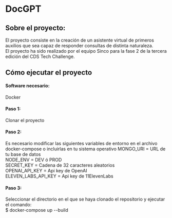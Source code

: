 # DocGPT
## Sobre el proyecto:
El proyecto consiste en la creación de un asistente virtual de primeros auxilios que sea capaz de responder consultas de distinta naturaleza.  
El proyecto ha sido realizado por el equipo Sinco para la fase 2 de la tercera edición del CDS Tech Challenge.

## Cómo ejecutar el proyecto
#### Software necesario:
Docker
#### Paso 1:
Clonar el proyecto
#### Paso 2:
Es necesario modificar las siguientes variables de entorno en el archivo docker-compose o incluirlas en tu sistema operativo
MONGO_URI = URL de tu base de datos  
NODE_ENV = DEV ó PROD  
SECRET_KEY = Cadena de 32 caracteres aleatorios  
OPENAI_API_KEY = Api key de OpenAI  
ELEVEN_LABS_API_KEY = Api key de 11ElevenLabs  
#### Paso 3:
Seleccionar el directorio en el que se haya clonado el repositorio y ejecutar el comando:  
$ docker-compose up --build
